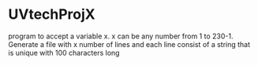 # UVtechProjX
program to accept a variable x. x can be any number from 1 to 230-1. Generate a file with x number of lines and each line consist of a string that is unique with 100 characters long

